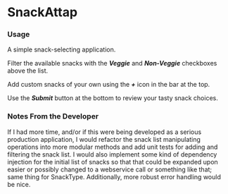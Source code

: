 # SnackAttap


### Usage

A simple snack-selecting application. 

Filter the available snacks with the ***Veggie*** and ***Non-Veggie*** checkboxes above the list.

Add custom snacks of your own using the ***+*** icon in the bar at the top.

Use the ***Submit*** button at the bottom to review your tasty snack choices.

### Notes From the Developer

If I had more time, and/or if this were being developed as a serious production application, I would refactor the snack list manipulating operations into more modular methods and add unit tests for adding and filtering the snack list. I would also implement some kind of dependency injection for the initial list of snacks so that that could be expanded upon easier or possibly changed to a webservice call or something like that; same thing for SnackType. Additionally, more robust error handling would be nice.

